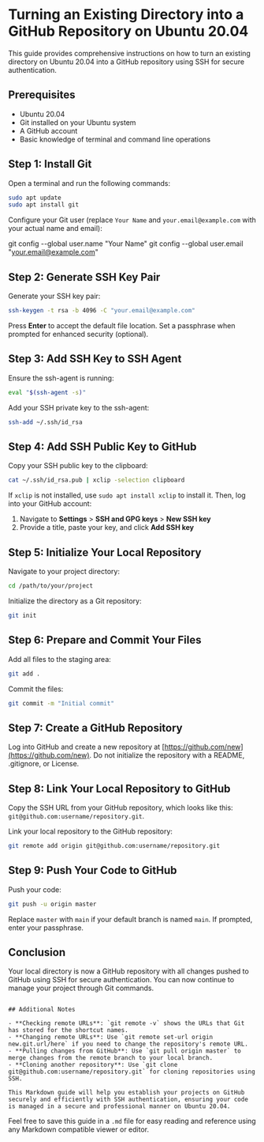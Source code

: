 # Turning an Existing Directory into a GitHub Repository on Ubuntu 20.04

This guide provides comprehensive instructions on how to turn an existing directory on Ubuntu 20.04 into a GitHub repository using SSH for secure authentication.

## Prerequisites

- Ubuntu 20.04
- Git installed on your Ubuntu system
- A GitHub account
- Basic knowledge of terminal and command line operations

## Step 1: Install Git

Open a terminal and run the following commands:

```bash
sudo apt update
sudo apt install git
```

Configure your Git user (replace `Your Name` and `your.email@example.com` with your actual name and email):


git config --global user.name "Your Name"
git config --global user.email "your.email@example.com"


## Step 2: Generate SSH Key Pair

Generate your SSH key pair:

```bash
ssh-keygen -t rsa -b 4096 -C "your.email@example.com"
```

Press **Enter** to accept the default file location. Set a passphrase when prompted for enhanced security (optional).

## Step 3: Add SSH Key to SSH Agent

Ensure the ssh-agent is running:

```bash
eval "$(ssh-agent -s)"
```

Add your SSH private key to the ssh-agent:

```bash
ssh-add ~/.ssh/id_rsa
```

## Step 4: Add SSH Public Key to GitHub

Copy your SSH public key to the clipboard:

```bash
cat ~/.ssh/id_rsa.pub | xclip -selection clipboard
```

If `xclip` is not installed, use `sudo apt install xclip` to install it. Then, log into your GitHub account:

1. Navigate to **Settings** > **SSH and GPG keys** > **New SSH key**
2. Provide a title, paste your key, and click **Add SSH key**

## Step 5: Initialize Your Local Repository

Navigate to your project directory:

```bash
cd /path/to/your/project
```

Initialize the directory as a Git repository:

```bash
git init
```

## Step 6: Prepare and Commit Your Files

Add all files to the staging area:

```bash
git add .
```

Commit the files:

```bash
git commit -m "Initial commit"
```

## Step 7: Create a GitHub Repository

Log into GitHub and create a new repository at [https://github.com/new](https://github.com/new). Do not initialize the repository with a README, .gitignore, or License.

## Step 8: Link Your Local Repository to GitHub

Copy the SSH URL from your GitHub repository, which looks like this: `git@github.com:username/repository.git`.

Link your local repository to the GitHub repository:

```bash
git remote add origin git@github.com:username/repository.git
```

## Step 9: Push Your Code to GitHub

Push your code:

```bash
git push -u origin master
```

Replace `master` with `main` if your default branch is named `main`. If prompted, enter your passphrase.

## Conclusion

Your local directory is now a GitHub repository with all changes pushed to GitHub using SSH for secure authentication. You can now continue to manage your project through Git commands.
```

## Additional Notes

- **Checking remote URLs**: `git remote -v` shows the URLs that Git has stored for the shortcut names.
- **Changing remote URLs**: Use `git remote set-url origin new.git.url/here` if you need to change the repository's remote URL.
- **Pulling changes from GitHub**: Use `git pull origin master` to merge changes from the remote branch to your local branch.
- **Cloning another repository**: Use `git clone git@github.com:username/repository.git` for cloning repositories using SSH.

This Markdown guide will help you establish your projects on GitHub securely and efficiently with SSH authentication, ensuring your code is managed in a secure and professional manner on Ubuntu 20.04.
```

Feel free to save this guide in a `.md` file for easy reading and reference using any Markdown compatible viewer or editor.
